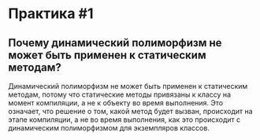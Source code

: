 # Практика #1
## Почему динамический полиморфизм не может быть применен к статическим методам?

Динамический полиморфизм не может быть применен к статическим методам, потому что статические методы привязаны к классу на момент компиляции, а не к объекту во время выполнения. Это означает, что решение о том, какой метод будет вызван, происходит на этапе компиляции, а не во время выполнения, как это происходит с динамическим полиморфизмом для экземпляров классов.